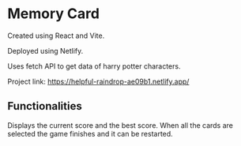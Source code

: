 # Memory Card

Created using React and Vite.

Deployed using Netlify.

Uses fetch API to get data of harry potter characters.

Project link: https://helpful-raindrop-ae09b1.netlify.app/

## Functionalities

Displays the current score and the best score.
When all the cards are selected the game finishes and it can be restarted.
